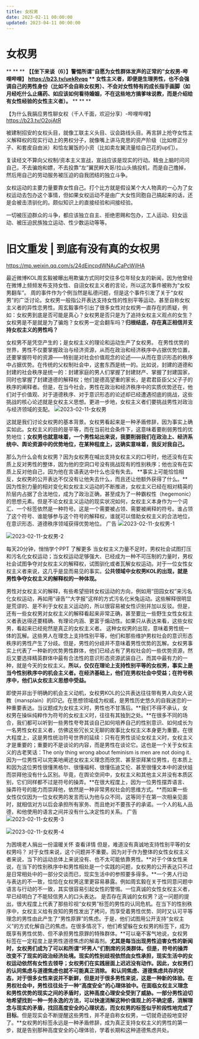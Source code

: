 ```yaml
---
title: 女权男
date: 2023-02-11 00:00:00
updated: 2023-04-11 00:00:00
---
```



# 女权男
**
**
**
**【【坐下来谈（6）】警惕所谓“自愿为女性群体发声的正常的”女权男-哔哩哔哩】 https://b23.tv/uekRvqq
**
女性主义者，即便是生理男性，也不会强调自己的男性身份（比如不会自称女权男）、不会对女性特有的成长指手画脚（如月经吃什么止痛药、如应该如何看待婚姻，不在这些地方搞爹味说教，而是介绍给有女性经验的女性主义者）。**
**
**
**

【为什么我膈应男性聊女权（千人千面，欢迎分享）-哔哩哔哩】 https://b23.tv/O2ojAtR

被建制招安的女权头目，就像工联主义头目、议会路线头目。再言辞上抢夺女性主义解释权的现实行动上的男权分子，就像嘴上讲马克思的资产阶级（比如修正分子、和套皮自由派）和恰左翼饭的小资（比如卖左翼流量给自己花的up们）。

复读经文不算向父权制/资本主义宣战，宣战应该是现实的行动。精虫上脑时问问自己，不去骗炮和嫖，不去投靠“左”翼民粹大哥/拉山头搞投机，而是自己撸掉，然后用自己的劳动服务被压迫的自我团结的独立斗争。

女权运动的主要力量要靠女性自己。打个比方就是假设某个大人物真的一心为了女权运动去包办这个事情，但如果女权运动不是由广大女性同胞自己搞起来的话，还是会被击溃驯化的。颇似知识上的直接经验和间接经验。

一切被压迫群众的斗争，都应该独立自主、拒绝恩赐和包办，工人运动、妇女运动、被压迫民族独立运动、性少数运动等等。

# 旧文重发 | 到底有没有真的女权男

https://mp.weixin.qq.com/s/24dEincpdWNAuCaPcWjlHA

最近微博KOL周玄毅被曝出用欺骗方式同时交往多位年轻女友的新闻，因为他曾经在微博上频频发布支持女性、自诩女权主义者的言论，所以这次事件被称为“女权男翻车”。
周的事件作为个例当然是私德问题，但是这个事件引发了关于“女权男”的广泛讨论。女权男一般指公开表达支持女性的性别平等运动，甚至自称女权主义者的异性恋男性。周玄毅事件引出了很多女性对女权男一直存在的质疑，例如：女权男到底是否可能是真心？女权男是否只是为了追持女权主义观点的女生？女权男是不是就是为了骗炮？女权男一定会翻车吗？**归根结底，存在真正相信并支持女权主义的男性吗？**

女权男不是凭空产生的；是女权主义的理论和运动生产了女权男。
在男性优势的世界，男性不仅要掌握政治与经济资源，从而在政治和经济秩序中占据优势位置，还要掌握符号的资源——特别是对社会价值观念的论述——从而在意识形态的秩序中占据优势。在传统的父权制社会中，这套东西是统一的。比如说，封建的道德和封建的社会秩序是统一的：封建家庭的男人们掌握了封建财产、掌握了封建国家，同时也掌握了封建道德的解释权；他们是德高望重的家长，是君君臣臣父父子子的秩序的阐释者。但是，在当今社会，男性在政治和经济秩序中的实质优势还在，他们对于价值观、对于道德秩序、对于意识形态的论述却已经遭遇彻底的挑战，这些挑战的核心论述就是女权主义思想。更进一步地，女权主义者们要挑战男性对政治与经济领域的支配。
![2023-02-11-女权男](assets/2023-02-11-女权男.jpeg)

这就是我们讨论女权男的基本背景。女权男看起来是一种矛盾修辞，因为事实上确实如此。女权主义的目的是平等，而在当前社会条件下，这意味着要削弱男性的优势地位；**女权男也就意味着，一个男性站出来说，我要削弱我们在政治上、经济系统中、舆论资源中的优势地位，在某种程度上，这确实意味着，我反对我自己。**

那么为什么会有女权男？因为女权男在喊出支持女权主义的口号时，他还没有在实质上反对男性的整体，因为他的空洞口号没有挑战现有的性别秩序；他也没有在实质上反对他自己，因为他在言语表达中什么也没有失去。
**事实上可能恰恰相反，女权男的公开表达不仅没有让他失去什么，而且还让他额外获得了什么。**因为性别力量的相对变化和女权主义运动的不断推进，女权主义已经在相对精英的阶层内占据了合法地位，成为了政治正确，甚至成为了一种霸权性（hegemonic）的思想元素。但是不论女权主义运动的现实状况如何，女权主义本身作为一个词汇、一个标签依然是一种符号。这是一个需要被占领、需要被阐释的符号。谁占领了这个符号、谁能够参与这个符号的解释权，谁就可以借助女权主义的合法地位，在意识形态、道德秩序领域获得优势地位。
广告
![2023-02-11-女权男-1](assets/2023-02-11-女权男-1.png)

![2023-02-11-女权男-2](assets/2023-02-11-女权男-2.png)

每天20分钟，悄悄学个PPT
了解更多
当女权主义力量不足时，男权社会试图打压和污名化女权运动；当女权运动足够强大、已经成为一种不可压制的力量时，男权社会试图争夺对女权主义的解释权，试图驯化或者瓦解女权运动。对于一位女性女权主义者来说，这几乎是显而易见的事实。**公共领域中女权男KOL的出现，就是男性争夺女权主义的解释权的一种体现。**

男性对女权主义的解释，有些希望扭转女权运动的方向，例如用“田园女权”来污名化女权运动，再如用“诬告”“大字报”这样的方式污名化米兔运动。这些解释很明显是荒谬的、是不利于女权主义运动的，所以很容易被女性识别并加以反驳。但是，还有一些女权男对女权主义的解释看起来非常正确，甚至要比一些野生女性女权主义者表达得还要精确、有理论内涵、更富于煽动性。如果只从表达来看，这些女权男，看起来已经宛然是真正的女权主义者。
这种女权男的出现，意味着男性统一体的瓦解。这些男人在理念上支持性别平等，他们和那些维护男权社会的意识形态秩序的男性产生了分歧。但是，男性的分歧并不意味着男性优势的瓦解。女权男事实上代表了一种新的优势男性群体，他们已经占有了男权社会的一些优势资源，然后又要选择精英群体中最有合法性的意识形态资源武装自己，而其中最有力的一种，就是今天的女权主义。**所以，仅仅在理论上支持性别平等的女权男，事实上是当今性别秩序中的机会主义者。在经济基础上，他们在男权社会中受益；在符号秩序中，他们从女权主义思想中受益。**

即使并非出于明确的机会主义动机，女权男KOL的公共表达往往带有男人向女人说教（mansplain）的印记。在思想领域成为权威，是男性历史悠久的自我迷恋的一种重要表达。当议题成为女权主义时，男性也不甘落后。**我们不得不承认，女权男在操纵纯粹作为符号的女权主义时，往往有其独到之处。**在很多不同的场合，我们都可以听到一些男性夸夸其谈自己如何培养自己的性别意识、如何成长为一名男性女权主义者，仿佛这些冗长又无聊的故事比女权主义本身更为重要。在很大程度上，这是男性统治符号世界的延续：只有在男性谈论女权主义时，女权主义才是重要的；重要的不是谈论的内容，而是男性在谈论它。这也是一个关于女权主义的古老笑话：The only thing wrong about feminism is men are not doing it.
因为一位男性可以完美地阐述女权主义理念而欣赏、甚至崇拜某位男性，在本质上和因为这位男性很懂黑格尔、很懂福柯、很懂伍迪艾伦、甚至很懂文本中的波伏娃而崇拜他没有什么区别。毕竟，在舆论空间中，女权主义和其他主义并没有本质区别，它们同样都不过是符号的操弄。**在很大程度上，因为一位男性摆弄语言、操弄符号的能力而崇拜他，依然是一种非常男权社会的思维方式。**而如果一些女性仅仅因为一位女权男的发言而认为他与众不同，这等同于在第一次相亲见面时，就相信对方以后会承担所有家务、而且绝对不要孩子的承诺。一个人的私人品德，和他使用的语言之间并没有什么决定性的关系。
广告
![2023-02-11-女权男-3](assets/2023-02-11-女权男-3.png)

![2023-02-11-女权男-4](assets/2023-02-11-女权男-4.jpeg)

为困境老人捐出一份温暖关怀
查看详情
但是，难道没有真诚地支持性别平等的女权男吗？
对于女性来说，这个问题并不重要。因为对于作为整体的女性女权主义者来说，当下的运动总体上来说没有、也不太可能依靠男性。**对于个体女性来说，在当下的性别秩序中和男性相处是一个实践的问题，女权男的公开表达只不过是日常相处中的一部分交谈而已，现实生活中的参照要多得多。**一个男人行动与表达的不一致，恰恰在女权男这里更容易暴露。例如周玄毅在关于性同意问题中语言与行动的不一致，其实很容易引起女性的警惕。一位真诚的女性女权主义者，早已经明白了不能轻信男人的口头表达。
是否存在真诚的女权男？这一问题的提出，很大程度上代表了那些珍视“女权男”标签的男性的认同危机。在当下的性别秩序中，女权主义给有良知的男性发出了拷问，而享受着男性优势、同时又认可平等理念的男性由此产生了“男性原罪”的焦虑。于是，他们试图用公开支持“女权主义”的方式化解自己的焦虑。在很多情况下，他们希望躲在女权男的标签下，成为既享有男性优势、但不承担男性原罪的特殊群体。**可以毫不客气地说，女权男标签在一定程度上是男性道德焦虑的解毒剂。**尤其是每当出现男性迫害女性的新闻时，女权男们成为了可以和所谓“坏男人”们割席的另类群体。但是，符号的操弄改变不了现实的政治经济处境。现实的性别歧视依然由女性承担，现实生活中的女权运动依然有女性去领导；女权男们在实践层面上迟迟没有动作。因此，女权男们的认同焦虑与道德焦虑也就不可能真正消除。
和认同焦虑、道德焦虑共存的状态，对于很多女性来说并不新鲜，但是对于很多男性来说，这是一种新的体验。在男权社会中，男性往往处于一种“高度安全”的心理体验中。在面临女权主义理念和男性优势的现实之间的矛盾时，这种高度心理安全受到了威胁。一部分男性迫切地希望找到一种一劳永逸的方法，可以快速消解这种价值观上的不确定感，消解理念与现实的矛盾，找回高度安全的心理状态，而女权男的标签似乎阶段性地完成了目标**。但是现实会不断提醒这些男性，并不是自称女权男，一切就奇迹般地变好了。**女权男的标签永远是一种矛盾修辞，成为真正支持女权主义的男性的第一步，就是告别那种高度安全的心理体验，学着长期和这种道德焦虑共处。
